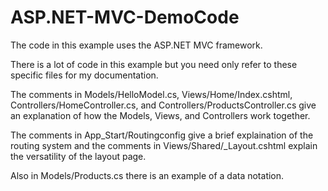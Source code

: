 # ASP.NET-MVC-DemoCode
The code in this example uses the ASP.NET MVC framework.

There is a lot of code in this example but you need only refer to these specific files for my documentation.

The comments in Models/HelloModel.cs, Views/Home/Index.cshtml, Controllers/HomeController.cs, and Controllers/ProductsController.cs give an explanation of how the Models, Views, and Controllers work together.

The comments in App_Start/Routingconfig give a brief explaination of the routing system and the comments in Views/Shared/_Layout.cshtml explain the versatility of the layout page.

Also in Models/Products.cs there is an example of a data notation.
